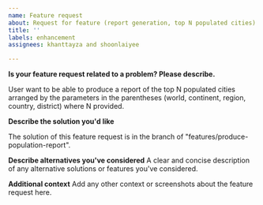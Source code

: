 ```yaml
---
name: Feature request
about: Request for feature (report generation, top N populated cities)
title: ''
labels: enhancement
assignees: khanttayza and shoonlaiyee

---
```


**Is your feature request related to a problem? Please describe.**

User want to be able to produce a report of the top N populated cities arranged by the parameters in the parentheses (world, continent, region, country, district) where N provided. 

**Describe the solution you'd like**

The solution of this feature request is in the branch of "features/produce-population-report". 

**Describe alternatives you've considered**
A clear and concise description of any alternative solutions or features you've considered.

**Additional context**
Add any other context or screenshots about the feature request here.
